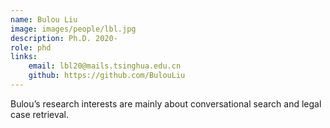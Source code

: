 ```yaml
---
name: Bulou Liu
image: images/people/lbl.jpg
description: Ph.D. 2020- 
role: phd
links:
    email: lbl20@mails.tsinghua.edu.cn 
    github: https://github.com/BulouLiu 
--- 
```


Bulou’s research interests are mainly about conversational search and legal case retrieval.